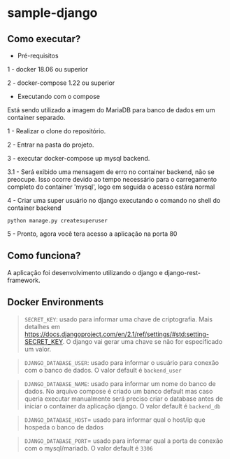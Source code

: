 # sample-django

Como executar?
------

- Pré-requisitos

1 - docker 18.06 ou superior

2 - docker-compose 1.22 ou superior

- Executando com o compose

Está sendo utilizado a imagem do MariaDB para banco de dados em um container separado. 

1 - Realizar o clone do repositório.

2 - Entrar na pasta do projeto.

3 - executar docker-compose up mysql backend.

3.1 - Será exibido uma mensagem de erro no container backend, não se preocupe. Isso ocorre devido ao tempo necessário para o carregamento completo do container 'mysql', logo em seguida o acesso estára normal

4 - Criar uma super usuário no django executando o comando no shell do container backend
    
    python manage.py createsuperuser

5 - Pronto, agora você tera acesso a aplicação na porta 80

Como funciona?
------

A aplicação foi desenvolvimento utilizando o django e django-rest-framework.

Docker Environments
------

>`SECRET_KEY`: usado para informar uma chave de criptografia. Mais detalhes em https://docs.djangoproject.com/en/2.1/ref/settings/#std:setting-SECRET_KEY. O django vai gerar uma chave se não for especificado um valor.

> `DJANGO_DATABASE_USER`: usado para informar o usuário para conexão com o banco de dados. O valor default é `backend_user`

> `DJANGO_DATABASE_NAME`: usado para informar um nome do banco de dados. No arquivo compose é criado um banco default mas caso queria executar manualmente será preciso criar o database antes de iniciar o container da aplicação django. O valor default é `backend_db`

> `DJANGO_DATABASE_HOST`= usado para informar qual o host/ip que hospeda o banco de dados

> `DJANGO_DATABASE_PORT`= usado para informar qual a porta de conexão com o mysql/mariadb. O valor default é `3306`
